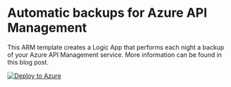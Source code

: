 # Automatic backups for Azure API Management

This ARM template creates a Logic App that performs each night a backup of your Azure API Management service.  More information can be found in this blog post.

[![Deploy to Azure](https://aka.ms/deploytoazurebutton)](https://portal.azure.com/#create/Microsoft.Template/uri/https%3A%2F%2Fraw.githubusercontent.com%2Fyour-azure-coach%2Fapim-backup%2Fmaster%2Fazuredeploy.json)